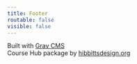 ```yaml
---
title: Footer
routable: false
visible: false
---
```


Built with [Grav CMS](http://getgrav.org)  
Course Hub package by [hibbittsdesign.org](http://[hibbittsdesign.org)  

